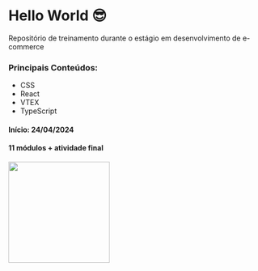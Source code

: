 # Hello World 😎 

Repositório de treinamento durante o estágio em desenvolvimento de e-commerce

### Principais Conteúdos:
* CSS
* React
* VTEX
* TypeScript

#### Início: 24/04/2024
#### 11 módulos + atividade final

<img height="200" src="https://media.giphy.com/media/v1.Y2lkPTc5MGI3NjExd3J5ZTdyMHh2NXNtZXFwamYwNjZxNWZjYWZiOG5wODNzbGI3b2Z6NyZlcD12MV9pbnRlcm5hbF9naWZfYnlfaWQmY3Q9Zw/dNgK7Ws7y176U/giphy.gif"/>
